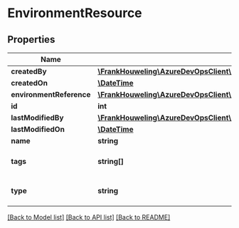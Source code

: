 # EnvironmentResource

## Properties
Name | Type | Description | Notes
------------ | ------------- | ------------- | -------------
**createdBy** | [**\FrankHouweling\AzureDevOpsClient\DistributedTask\Model\IdentityRef**](IdentityRef.md) |  | [optional] 
**createdOn** | [**\DateTime**](\DateTime.md) |  | [optional] 
**environmentReference** | [**\FrankHouweling\AzureDevOpsClient\DistributedTask\Model\EnvironmentReference**](EnvironmentReference.md) |  | [optional] 
**id** | **int** |  | [optional] 
**lastModifiedBy** | [**\FrankHouweling\AzureDevOpsClient\DistributedTask\Model\IdentityRef**](IdentityRef.md) |  | [optional] 
**lastModifiedOn** | [**\DateTime**](\DateTime.md) |  | [optional] 
**name** | **string** |  | [optional] 
**tags** | **string[]** | Tags of the Environment Resource. | [optional] 
**type** | **string** | Environment resource type | [optional] 

[[Back to Model list]](../README.md#documentation-for-models) [[Back to API list]](../README.md#documentation-for-api-endpoints) [[Back to README]](../README.md)


